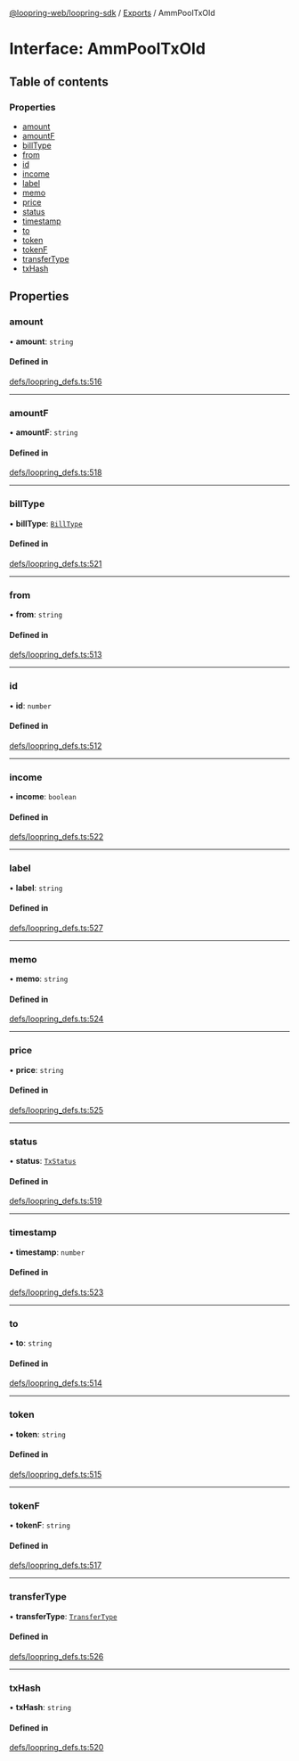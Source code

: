 [@loopring-web/loopring-sdk](../README.md) / [Exports](../modules.md) / AmmPoolTxOld

# Interface: AmmPoolTxOld

## Table of contents

### Properties

- [amount](AmmPoolTxOld.md#amount)
- [amountF](AmmPoolTxOld.md#amountf)
- [billType](AmmPoolTxOld.md#billtype)
- [from](AmmPoolTxOld.md#from)
- [id](AmmPoolTxOld.md#id)
- [income](AmmPoolTxOld.md#income)
- [label](AmmPoolTxOld.md#label)
- [memo](AmmPoolTxOld.md#memo)
- [price](AmmPoolTxOld.md#price)
- [status](AmmPoolTxOld.md#status)
- [timestamp](AmmPoolTxOld.md#timestamp)
- [to](AmmPoolTxOld.md#to)
- [token](AmmPoolTxOld.md#token)
- [tokenF](AmmPoolTxOld.md#tokenf)
- [transferType](AmmPoolTxOld.md#transfertype)
- [txHash](AmmPoolTxOld.md#txhash)

## Properties

### amount

• **amount**: `string`

#### Defined in

[defs/loopring_defs.ts:516](https://github.com/Loopring/loopring_sdk/blob/300ee65/src/defs/loopring_defs.ts#L516)

___

### amountF

• **amountF**: `string`

#### Defined in

[defs/loopring_defs.ts:518](https://github.com/Loopring/loopring_sdk/blob/300ee65/src/defs/loopring_defs.ts#L518)

___

### billType

• **billType**: [`BillType`](../enums/BillType.md)

#### Defined in

[defs/loopring_defs.ts:521](https://github.com/Loopring/loopring_sdk/blob/300ee65/src/defs/loopring_defs.ts#L521)

___

### from

• **from**: `string`

#### Defined in

[defs/loopring_defs.ts:513](https://github.com/Loopring/loopring_sdk/blob/300ee65/src/defs/loopring_defs.ts#L513)

___

### id

• **id**: `number`

#### Defined in

[defs/loopring_defs.ts:512](https://github.com/Loopring/loopring_sdk/blob/300ee65/src/defs/loopring_defs.ts#L512)

___

### income

• **income**: `boolean`

#### Defined in

[defs/loopring_defs.ts:522](https://github.com/Loopring/loopring_sdk/blob/300ee65/src/defs/loopring_defs.ts#L522)

___

### label

• **label**: `string`

#### Defined in

[defs/loopring_defs.ts:527](https://github.com/Loopring/loopring_sdk/blob/300ee65/src/defs/loopring_defs.ts#L527)

___

### memo

• **memo**: `string`

#### Defined in

[defs/loopring_defs.ts:524](https://github.com/Loopring/loopring_sdk/blob/300ee65/src/defs/loopring_defs.ts#L524)

___

### price

• **price**: `string`

#### Defined in

[defs/loopring_defs.ts:525](https://github.com/Loopring/loopring_sdk/blob/300ee65/src/defs/loopring_defs.ts#L525)

___

### status

• **status**: [`TxStatus`](../enums/TxStatus.md)

#### Defined in

[defs/loopring_defs.ts:519](https://github.com/Loopring/loopring_sdk/blob/300ee65/src/defs/loopring_defs.ts#L519)

___

### timestamp

• **timestamp**: `number`

#### Defined in

[defs/loopring_defs.ts:523](https://github.com/Loopring/loopring_sdk/blob/300ee65/src/defs/loopring_defs.ts#L523)

___

### to

• **to**: `string`

#### Defined in

[defs/loopring_defs.ts:514](https://github.com/Loopring/loopring_sdk/blob/300ee65/src/defs/loopring_defs.ts#L514)

___

### token

• **token**: `string`

#### Defined in

[defs/loopring_defs.ts:515](https://github.com/Loopring/loopring_sdk/blob/300ee65/src/defs/loopring_defs.ts#L515)

___

### tokenF

• **tokenF**: `string`

#### Defined in

[defs/loopring_defs.ts:517](https://github.com/Loopring/loopring_sdk/blob/300ee65/src/defs/loopring_defs.ts#L517)

___

### transferType

• **transferType**: [`TransferType`](../enums/TransferType.md)

#### Defined in

[defs/loopring_defs.ts:526](https://github.com/Loopring/loopring_sdk/blob/300ee65/src/defs/loopring_defs.ts#L526)

___

### txHash

• **txHash**: `string`

#### Defined in

[defs/loopring_defs.ts:520](https://github.com/Loopring/loopring_sdk/blob/300ee65/src/defs/loopring_defs.ts#L520)
